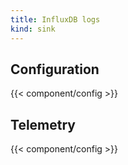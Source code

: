 ```yaml
---
title: InfluxDB logs
kind: sink
---
```


## Configuration

{{< component/config >}}

## Telemetry

{{< component/config >}}
